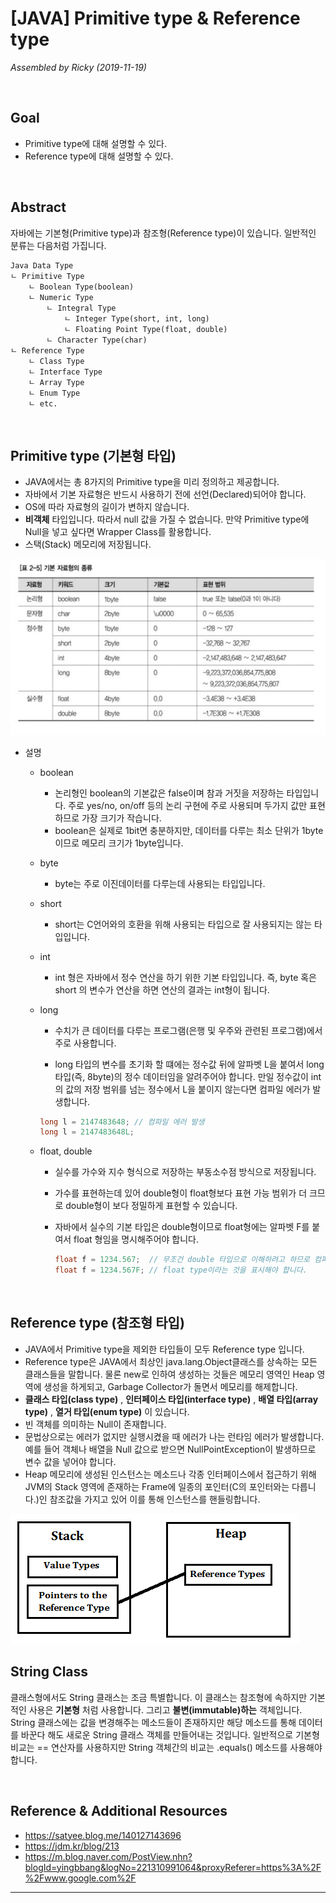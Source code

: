 # [JAVA] Primitive type & Reference type

*Assembled by Ricky (2019-11-19)*

<br>

## Goal

- Primitive type에 대해 설명할 수 있다.
- Reference type에 대해 설명할 수 있다.

<br>

## Abstract

자바에는 기본형(Primitive type)과 참조형(Reference type)이 있습니다. 일반적인 분류는 다음처럼 가집니다. 

```
Java Data Type 
ㄴ Primitive Type
    ㄴ Boolean Type(boolean)
    ㄴ Numeric Type
        ㄴ Integral Type
            ㄴ Integer Type(short, int, long)
            ㄴ Floating Point Type(float, double)
        ㄴ Character Type(char)
ㄴ Reference Type
    ㄴ Class Type
    ㄴ Interface Type
    ㄴ Array Type
    ㄴ Enum Type
    ㄴ etc.
```

<br>

## Primitive type (기본형 타입)

- JAVA에서는 총 8가지의 Primitive type을 미리 정의하고 제공합니다.
- 자바에서 기본 자료형은 반드시 사용하기 전에 선언(Declared)되어야 합니다.
- OS에 따라 자료형의 길이가 변하지 않습니다.
- **비객체** 타입입니다. 따라서 null 값을 가질 수 없습니다. 만약 Primitive type에 Null을 넣고 싶다면 Wrapper Class를 활용합니다.
- 스택(Stack) 메모리에 저장됩니다.

<img src="./resources/java-type-001.png">

- 설명

  - boolean
    - 논리형인 boolean의 기본값은 false이며 참과 거짓을 저장하는 타입입니다. 주로 yes/no, on/off 등의 논리 구현에 주로 사용되며 두가지 값만 표현하므로 가장 크기가 작습니다. 
    - boolean은 실제로 1bit면 충분하지만, 데이터를 다루는 최소 단위가 1byte이므로 메모리 크기가 1byte입니다.

  - byte
  
    - byte는 주로 이진데이터를 다루는데 사용되는 타입입니다.
  
  - short
  
    - short는 C언어와의 호환을 위해 사용되는 타입으로 잘 사용되지는 않는 타입입니다.
  
  - int
    
    - int 형은 자바에서 정수 연산을 하기 위한 기본 타입입니다. 즉, byte 혹은 short 의 변수가 연산을 하면 연산의 결과는 int형이 됩니다.
    
  - long
    
    - 수치가 큰 데이터를 다루는 프로그램(은행 및 우주와 관련된 프로그램)에서 주로 사용합니다. 
    
    -  long 타입의 변수를 초기화 할 떄에는 정수값 뒤에 알파벳 L을 붙여서 long 타입(즉, 8byte)의 정수 데이터임을 알려주어야 합니다. 만일 정수값이 int의 값의 저장 범위를 넘는 정수에서 L을 붙이지 않는다면 컴파일 에러가 발생합니다.
    
      ```java
    long l = 2147483648; // 컴파일 에러 발생
      long l = 2147483648L;
      ```
    
  - float, double
    
    - 실수를 가수와 지수 형식으로 저장하는 부동소수점 방식으로 저장됩니다.
    
    - 가수를 표현하는데 있어 double형이 float형보다 표현 가능 범위가 더 크므로 double형이 보다 정밀하게 표현할 수 있습니다. 
    
    - 자바에서 실수의 기본 타입은 double형이므로 float형에는 알파벳 F를 붙여서 float 형임을 명시해주어야 합니다. 
    
      ```java
      float f = 1234.567;  // 무조건 double 타입으로 이해하려고 하므로 컴파일 에러가 발생합니다.
      float f = 1234.567F; // float type이라는 것을 표시해야 합니다.
      ```

<br>

## Reference type (참조형 타입)

- JAVA에서 Primitive type을 제외한 타입들이 모두 Reference type 입니다.
- Reference type은 JAVA에서 최상인 java.lang.Object클래스를 상속하는 모든 클래스들을 말합니다. 물론 new로 인하여 생성하는 것들은 메모리 영역인 Heap 영역에 생성을 하게되고, Garbage Collector가 돌면서 메모리를 해제합니다.
- **클래스 타입(class type)** , **인터페이스 타입(interface type)** , **배열 타입(array type)** , **열거 타입(enum type)** 이 있습니다.
- 빈 객체를 의미하는 Null이 존재합니다.
- 문법상으로는 에러가 없지만 실행시켰을 때 에러가 나는 런타임 에러가 발생합니다. 예를 들어 객체나 배열을 Null 값으로 받으면 NullPointException이 발생하므로 변수 값을 넣어야 합니다.
- Heap 메모리에 생성된 인스턴스는 메소드나 각종 인터페이스에서 접근하기 위해 JVM의 Stack 영역에 존재하는 Frame에 일종의 포인터(C의 포인터와는 다릅니다.)인 참조값을 가지고 있어 이를 통해 인스턴스를 핸들링합니다.

<img src="./resources/java-type-002.png">

<br>

## String Class

클래스형에서도 String 클래스는 조금 특별합니다. 이 클래스는 참조형에 속하지만 기본적인 사용은 **기본형** 처럼 사용합니다. 그리고 **불변(immutable)하는** 객체입니다. String 클래스에는 값을 변경해주는 메소드들이 존재하지만 해당 메소드를 통해 데이터를 바꾼다 해도 새로운 String 클래스 객체를 만들어내는 것입니다. 일반적으로 기본형 비교는 == 연산자를 사용하지만 String 객체간의 비교는 .equals() 메소드를 사용해야 합니다.

<br>

## Reference & Additional Resources

-  https://satyee.blog.me/140127143696
-  https://jdm.kr/blog/213 
-  https://m.blog.naver.com/PostView.nhn?blogId=yingbbang&logNo=221310991064&proxyReferer=https%3A%2F%2Fwww.google.com%2F 

---

